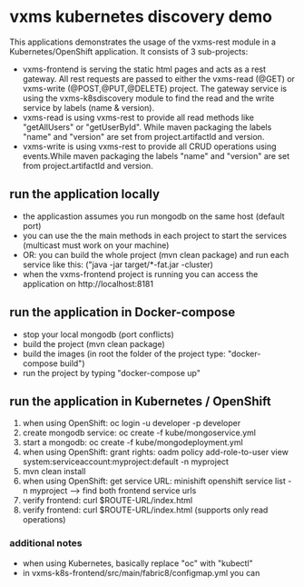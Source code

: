 # vxms kubernetes discovery demo

This applications demonstrates the usage of the vxms-rest module in a Kubernetes/OpenShift application. It consists of 3 sub-projects:

- vxms-frontend is serving the static html pages and acts as a rest gateway. 
  All rest requests are passed to either the vxms-read (@GET) or vxms-write (@POST,@PUT,@DELETE) project. 
  The gateway service is using the vxms-k8sdiscovery module to find the read and the write service by labels (name & version). 
- vxms-read is using vxms-rest to provide all read methods like "getAllUsers" or "getUserById". While maven packaging the labels "name" and "version" are set from project.artifactId and version.
- vxms-write is using vxms-rest to provide all CRUD operations using events.While maven packaging the labels "name" and "version" are set from project.artifactId and version.


## run the application locally

- the applicastion assumes you run mongodb on the same host (default port)
- you can use the the main methods in each project to start the services (multicast must work on your machine)
- OR: you can build the whole project (mvn clean package) and run each service like this: ("java -jar target/*-fat.jar -cluster)
- when the vxms-frontend project is running you can access the application on http://localhost:8181

## run the application in Docker-compose
- stop your local mongodb (port conflicts)
- build the project (mvn clean package)
- build the images (in root the folder of the project type: "docker-compose build")
- run the project by typing "docker-compose up"


## run the application in Kubernetes / OpenShift
1. when using OpenShift: oc login -u developer -p developer
2. create mongodb service: oc create -f kube/mongoservice.yml 
3. start a mongodb:  oc create -f kube/mongodeployment.yml
4. when using OpenShift: grant rights: oadm policy add-role-to-user view system:serviceaccount:myproject:default -n myproject
5. mvn clean install 
6. when using OpenShift: get service URL: minishift openshift service list -n myproject --> find both frontend service urls
7. verify frontend: curl $ROUTE-URL/index.html
8. verify frontend: curl $ROUTE-URL/index.html (supports only read operations)

### additional notes
- when using Kubernetes, basically replace "oc" with "kubectl"
- in vxms-k8s-frontend/src/main/fabric8/configmap.yml you can 
